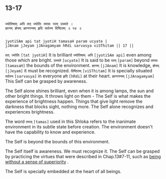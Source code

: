 ## 13-17

```shloka-sa

ज्योतिषाम् अपि तत् ज्योतिः तमसः परम् उच्यते ।
ज्ञानम् ज्ञेयम् ज्ञानगम्यम् हृदि सर्वस्य विष्ठितम् ॥ १७ ॥

```
```shloka-sa-hk

jyotiSAm api tat jyotiH tamasaH param ucyate |
jJAnam jJeyam jJAnagamyam hRdi sarvasya viSThitam || 17 ||

```
`तत् ज्योतिः` `[tat jyotiH]` It is brilliant `ज्योतिषाम् अपि` `[jyotiSAm api]` even among those which are bright. `उच्यते` `[ucyate]` It is said to be `परम्` `[param]` beyond `तमसः` `[tamasaH]` the bounds of the environment. `ज्ञानम्` `[jJAnam]` It is knowledge, `ज्ञेयम्` `[jJeyam]` it must be recognized. `विष्ठितम्` `[viSThitam]` It is specially situated `सर्वस्य` `[sarvasya]` in everyone `हृदि` `[hRdi]` at their heart. `ज्ञानगम्यम्` `[jJAnagamyam]` This Self can be grasped by awareness.

The Self alone shines brilliant, even when it is among lamps, the sun and other bright things. It throws light on them - The Self is what makes the experience of brightness happen. Things that give light remove the darkness that blocks sight, nothing more. The Self alone recognizes and experiences brightness.

The word 
`तमस्` `[tamas]`
 used in this Shloka refers to the inanimate environment in its subtle state before creation. The environment doesn't have the capability to know and experience. 

The Self is beyond the bounds of this environment.

The Self itself is awareness. We must recognize it. The Self can be grasped by practicing the virtues that were described in Chap.13#7-11, such as 
[being without a sense of superiority](13-7.md#virtues_amanitvam)
. 

The Self is specially embedded at the heart of all beings.


